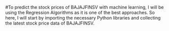 #To predict the stock prices of BAJAJFINSV with machine learning, I will be using the Regression Algorithms as it is one of the best approaches. So here, I will start by importing the necessary Python libraries and collecting the latest stock price data of BAJAJFINSV.
